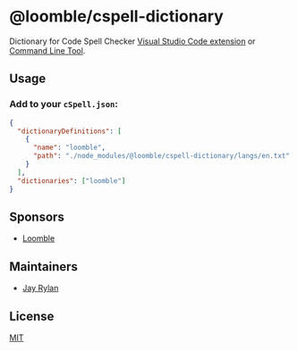 # @loomble/cspell-dictionary

Dictionary for Code Spell Checker [Visual Studio Code extension](https://marketplace.visualstudio.com/items?itemName=streetsidesoftware.code-spell-checker) or [Command Line Tool](https://www.npmjs.com/package/cspell).

## Usage

### Add to your `cSpell.json`:

```json
{
  "dictionaryDefinitions": [
    {
      "name": "loomble",
      "path": "./node_modules/@loomble/cspell-dictionary/langs/en.txt"
    }
  ],
  "dictionaries": ["loomble"]
}
```

## Sponsors

- [Loomble](https://loomble.com/)

## Maintainers

- [Jay Rylan](https://jayrylan.com/)

## License

[MIT](./LICENSE)

